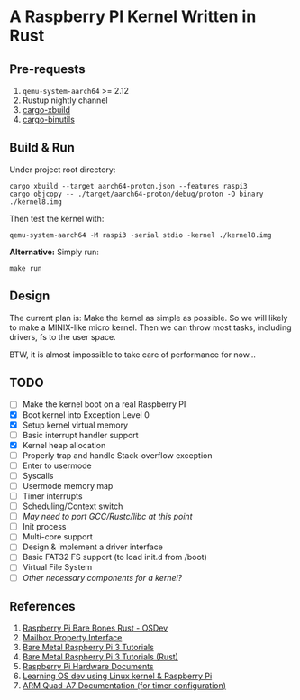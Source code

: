 # A Raspberry PI Kernel Written in Rust

## Pre-requests

1. `qemu-system-aarch64` >= 2.12
2. Rustup nightly channel
3. [cargo-xbuild](https://github.com/rust-osdev/cargo-xbuild)
4. [cargo-binutils](https://github.com/rust-embedded/cargo-binutils)

## Build & Run

Under project root directory:

```
cargo xbuild --target aarch64-proton.json --features raspi3
cargo objcopy -- ./target/aarch64-proton/debug/proton -O binary ./kernel8.img
```

Then test the kernel with:

```
qemu-system-aarch64 -M raspi3 -serial stdio -kernel ./kernel8.img
```

**Alternative:** Simply run:

```
make run
```

## Design

The current plan is:
Make the kernel as simple as possible. So we will likely to make a MINIX-like
micro kernel. Then we can throw most tasks, including drivers, fs to the user
space.

BTW, it is almost impossible to take care of performance for now...

## TODO

- [ ] Make the kernel boot on a real Raspberry PI
- [x] Boot kernel into Exception Level 0
- [x] Setup kernel virtual memory
- [ ] Basic interrupt handler support
- [x] Kernel heap allocation
- [ ] Properly trap and handle Stack-overflow exception
- [ ] Enter to usermode
- [ ] Syscalls
- [ ] Usermode memory map
- [ ] Timer interrupts
- [ ] Scheduling/Context switch
- [ ] *May need to port GCC/Rustc/libc at this point*
- [ ] Init process
- [ ] Multi-core support
- [ ] Design & implement a driver interface
- [ ] Basic FAT32 FS support (to load init.d from /boot)
- [ ] Virtual File System
- [ ] *Other necessary components for a kernel?*

## References

1. [Raspberry Pi Bare Bones Rust - OSDev](https://wiki.osdev.org/Raspberry_Pi_Bare_Bones_Rust)
2. [Mailbox Property Interface](https://github.com/raspberrypi/firmware/wiki/Mailbox-property-interface)
3. [Bare Metal Raspberry Pi 3 Tutorials](https://github.com/bztsrc/raspi3-tutorial)
4. [Bare Metal Raspberry Pi 3 Tutorials (Rust)](https://github.com/rust-embedded/rust-raspi3-OS-tutorials)
5. [Raspberry Pi Hardware Documents](https://github.com/raspberrypi/documentation/tree/master/hardware/raspberrypi)
6. [Learning OS dev using Linux kernel & Raspberry Pi](https://github.com/s-matyukevich/raspberry-pi-os)
7. [ARM Quad-A7 Documentation (for timer configuration)](https://github.com/raspberrypi/documentation/blob/master/hardware/raspberrypi/bcm2836/QA7_rev3.4.pdf)
